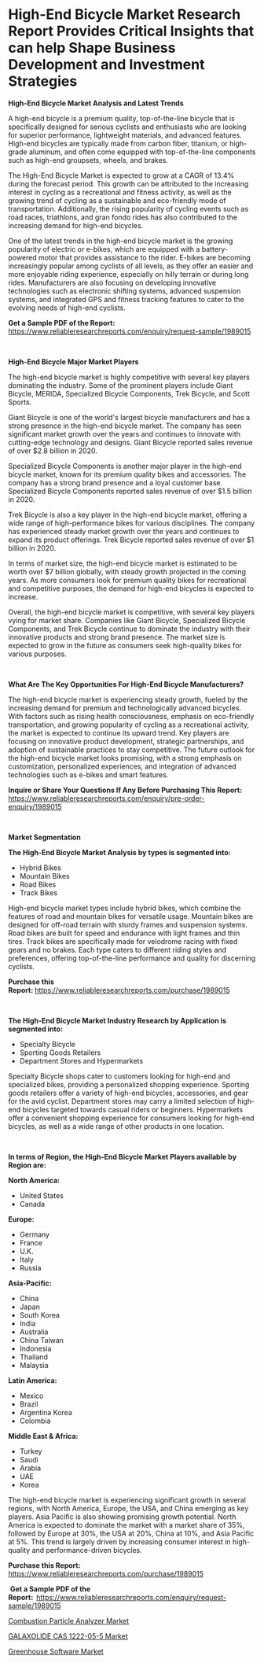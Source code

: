 <p><h1>High-End Bicycle Market Research Report Provides Critical Insights that can help Shape Business Development and Investment Strategies</h1></p><p><strong>High-End Bicycle Market Analysis and Latest Trends</strong></p>
<p><p>A high-end bicycle is a premium quality, top-of-the-line bicycle that is specifically designed for serious cyclists and enthusiasts who are looking for superior performance, lightweight materials, and advanced features. High-end bicycles are typically made from carbon fiber, titanium, or high-grade aluminum, and often come equipped with top-of-the-line components such as high-end groupsets, wheels, and brakes.</p><p>The High-End Bicycle Market is expected to grow at a CAGR of 13.4% during the forecast period. This growth can be attributed to the increasing interest in cycling as a recreational and fitness activity, as well as the growing trend of cycling as a sustainable and eco-friendly mode of transportation. Additionally, the rising popularity of cycling events such as road races, triathlons, and gran fondo rides has also contributed to the increasing demand for high-end bicycles.</p><p>One of the latest trends in the high-end bicycle market is the growing popularity of electric or e-bikes, which are equipped with a battery-powered motor that provides assistance to the rider. E-bikes are becoming increasingly popular among cyclists of all levels, as they offer an easier and more enjoyable riding experience, especially on hilly terrain or during long rides. Manufacturers are also focusing on developing innovative technologies such as electronic shifting systems, advanced suspension systems, and integrated GPS and fitness tracking features to cater to the evolving needs of high-end cyclists.</p></p>
<p><strong>Get a Sample PDF of the Report:&nbsp;</strong> <a href="https://www.reliableresearchreports.com/enquiry/request-sample/1989015">https://www.reliableresearchreports.com/enquiry/request-sample/1989015</a></p>
<p>&nbsp;</p>
<p><strong>High-End Bicycle Major Market Players</strong></p>
<p><p>The high-end bicycle market is highly competitive with several key players dominating the industry. Some of the prominent players include Giant Bicycle, MERIDA, Specialized Bicycle Components, Trek Bicycle, and Scott Sports. </p><p>Giant Bicycle is one of the world's largest bicycle manufacturers and has a strong presence in the high-end bicycle market. The company has seen significant market growth over the years and continues to innovate with cutting-edge technology and designs. Giant Bicycle reported sales revenue of over $2.8 billion in 2020.</p><p>Specialized Bicycle Components is another major player in the high-end bicycle market, known for its premium quality bikes and accessories. The company has a strong brand presence and a loyal customer base. Specialized Bicycle Components reported sales revenue of over $1.5 billion in 2020.</p><p>Trek Bicycle is also a key player in the high-end bicycle market, offering a wide range of high-performance bikes for various disciplines. The company has experienced steady market growth over the years and continues to expand its product offerings. Trek Bicycle reported sales revenue of over $1 billion in 2020.</p><p>In terms of market size, the high-end bicycle market is estimated to be worth over $7 billion globally, with steady growth projected in the coming years. As more consumers look for premium quality bikes for recreational and competitive purposes, the demand for high-end bicycles is expected to increase.</p><p>Overall, the high-end bicycle market is competitive, with several key players vying for market share. Companies like Giant Bicycle, Specialized Bicycle Components, and Trek Bicycle continue to dominate the industry with their innovative products and strong brand presence. The market size is expected to grow in the future as consumers seek high-quality bikes for various purposes.</p></p>
<p>&nbsp;</p>
<p><strong>What Are The Key Opportunities For High-End Bicycle Manufacturers?</strong></p>
<p><p>The high-end bicycle market is experiencing steady growth, fueled by the increasing demand for premium and technologically advanced bicycles. With factors such as rising health consciousness, emphasis on eco-friendly transportation, and growing popularity of cycling as a recreational activity, the market is expected to continue its upward trend. Key players are focusing on innovative product development, strategic partnerships, and adoption of sustainable practices to stay competitive. The future outlook for the high-end bicycle market looks promising, with a strong emphasis on customization, personalized experiences, and integration of advanced technologies such as e-bikes and smart features.</p></p>
<p><strong>Inquire or Share Your Questions If Any Before Purchasing This Report:</strong> <a href="https://www.reliableresearchreports.com/enquiry/pre-order-enquiry/1989015">https://www.reliableresearchreports.com/enquiry/pre-order-enquiry/1989015</a></p>
<p>&nbsp;</p>
<p><strong>Market Segmentation</strong></p>
<p><strong>The High-End Bicycle Market Analysis by types is segmented into:</strong></p>
<p><ul><li>Hybrid Bikes</li><li>Mountain Bikes</li><li>Road Bikes</li><li>Track Bikes</li></ul></p>
<p><p>High-end bicycle market types include hybrid bikes, which combine the features of road and mountain bikes for versatile usage. Mountain bikes are designed for off-road terrain with sturdy frames and suspension systems. Road bikes are built for speed and endurance with light frames and thin tires. Track bikes are specifically made for velodrome racing with fixed gears and no brakes. Each type caters to different riding styles and preferences, offering top-of-the-line performance and quality for discerning cyclists.</p></p>
<p><strong>Purchase this Report:&nbsp;</strong><a href="https://www.reliableresearchreports.com/purchase/1989015">https://www.reliableresearchreports.com/purchase/1989015</a></p>
<p>&nbsp;</p>
<p><strong>The High-End Bicycle Market Industry Research by Application is segmented into:</strong></p>
<p><ul><li>Specialty Bicycle</li><li>Sporting Goods Retailers</li><li>Department Stores and Hypermarkets</li></ul></p>
<p><p>Specialty Bicycle shops cater to customers looking for high-end and specialized bikes, providing a personalized shopping experience. Sporting goods retailers offer a variety of high-end bicycles, accessories, and gear for the avid cyclist. Department stores may carry a limited selection of high-end bicycles targeted towards casual riders or beginners. Hypermarkets offer a convenient shopping experience for consumers looking for high-end bicycles, as well as a wide range of other products in one location.</p></p>
<p>&nbsp;</p>
<p><strong>In terms of Region, the High-End Bicycle Market Players available by Region are:</strong></p>
<p>
    <p> <strong> North America: </strong>
        <ul>
            <li>United States</li>
            <li>Canada</li>
        </ul>
        </p> 
    <p> <strong> Europe: </strong>
        <ul>
            <li>Germany</li>
            <li>France</li>
            <li>U.K.</li>
            <li>Italy</li>
            <li>Russia</li>
        </ul>
        </p> 
    <p> <strong> Asia-Pacific: </strong>
        <ul>
            <li>China</li>
            <li>Japan</li>
            <li>South Korea</li>
            <li>India</li>
            <li>Australia</li>
            <li>China Taiwan</li>
            <li>Indonesia</li>
            <li>Thailand</li>
            <li>Malaysia</li>
        </ul>
        </p> 
    <p> <strong> Latin America: </strong>
        <ul>
            <li>Mexico</li>
            <li>Brazil</li>
            <li>Argentina Korea</li>
            <li>Colombia</li>
        </ul>
        </p> 
    <p> <strong> Middle East & Africa: </strong>
        <ul>
            <li>Turkey</li>
            <li>Saudi</li>
            <li>Arabia</li>
            <li>UAE</li>
            <li>Korea</li>
        </ul>
    </p>
    </p>
<p><p>The high-end bicycle market is experiencing significant growth in several regions, with North America, Europe, the USA, and China emerging as key players. Asia Pacific is also showing promising growth potential. North America is expected to dominate the market with a market share of 35%, followed by Europe at 30%, the USA at 20%, China at 10%, and Asia Pacific at 5%. This trend is largely driven by increasing consumer interest in high-quality and performance-driven bicycles.</p></p>
<p><strong>Purchase this Report: </strong><a href="https://www.reliableresearchreports.com/purchase/1989015">https://www.reliableresearchreports.com/purchase/1989015</a></p>
<p>&nbsp;<strong>Get a Sample PDF of the Report:&nbsp;&nbsp;</strong><a href="https://www.reliableresearchreports.com/enquiry/request-sample/1989015">https://www.reliableresearchreports.com/enquiry/request-sample/1989015</a></p>
<p><strong></strong></p>
<p><p><a href="https://view.publitas.com/reportprime-1/combustion-particle-analyzer-market-offer-valuable-insights-into-market-size-market-share-market-trends-and-projections-spanning-from-2023-to-2030/">Combustion Particle Analyzer Market</a></p><p><a href="https://view.publitas.com/reportprime-1/galaxolide-cas-1222-05-5-market-research-report-forecasted-for-period-from-2023-2030-by-market-type-market-application-and-region/">GALAXOLIDE CAS 1222-05-5 Market</a></p><p><a href="https://view.publitas.com/reportprime-1/decoding-the-greenhouse-software-market-a-deep-dive-into-the-latest-market-trends-market-segmentation-and-competitive-analysis/">Greenhouse Software Market</a></p></p>